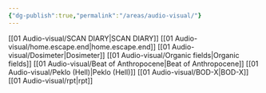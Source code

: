 ```yaml
---
{"dg-publish":true,"permalink":"/areas/audio-visual/"}
---
```


[[01   Audio-visual/SCAN DIARY\|SCAN DIARY]]
[[01   Audio-visual/home.escape.end\|home.escape.end]]
[[01   Audio-visual/Dosimeter\|Dosimeter]]
[[01   Audio-visual/Organic fields\|Organic fields]]
[[01   Audio-visual/Beat of Anthropocene\|Beat of Anthropocene]]
[[01   Audio-visual/Peklo (Hell)\|Peklo (Hell)]]
[[01   Audio-visual/BOD-X\|BOD-X]]
[[01   Audio-visual/rpt\|rpt]]